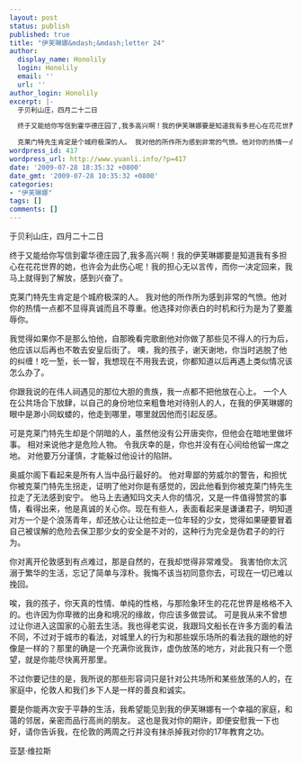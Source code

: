 ```yaml
---
layout: post
status: publish
published: true
title: "伊芙琳娜&mdash;&mdash;letter 24"
author:
  display_name: Honolily
  login: Honolily
  email: ''
  url: ''
author_login: Honolily
excerpt: |-
  于贝利山庄，四月二十二日

  终于又能给你写信到霍华德庄园了,我多高兴啊！我的伊芙琳娜要是知道我有多担心在花花世界的她，也许会为此伤心呢！我的担心无以言传，而你一决定回来，我马上就得到了解放，感到兴奋了。

  克莱门特先生肯定是个城府极深的人。 我对他的所作所为感到非常的气愤。他对你的热情一点都不显得真诚而且不尊重。他选择对你表白的时机和行为是为了要羞辱你。
wordpress_id: 417
wordpress_url: http://www.yuanli.info/?p=417
date: '2009-07-28 18:35:32 +0800'
date_gmt: '2009-07-28 10:35:32 +0800'
categories:
- "伊芙琳娜"
tags: []
comments: []
---
```

<p>于贝利山庄，四月二十二日</p>
<p>终于又能给你写信到霍华德庄园了,我多高兴啊！我的伊芙琳娜要是知道我有多担心在花花世界的她，也许会为此伤心呢！我的担心无以言传，而你一决定回来，我马上就得到了解放，感到兴奋了。</p>
<p>克莱门特先生肯定是个城府极深的人。 我对他的所作所为感到非常的气愤。他对你的热情一点都不显得真诚而且不尊重。他选择对你表白的时机和行为是为了要羞辱你。<a id="more"></a><a id="more-417"></a></p>
<p>我觉得如果你不是那么怕他，自那晚看完歌剧他对你做了那些见不得人的行为后，他应该以后再也不敢去安皇后街了。 噢，我的孩子，谢天谢地，你当时逃脱了他的纠缠！吃一堑，长一智，我想现在不用我去说，你都知道以后再遇上类似情况该怎么办了。</p>
<p>你跟我说的在伟人祠遇见的那位大胆的贵族，我一点都不把他放在心上。 一个人在公共场合下放肆，以自己的身份地位来粗鲁地对待别人的人，在我的伊芙琳娜的眼中是渺小同蚁蝼的，他走到哪里，哪里就因他而引起反感。</p>
<p>可是克莱门特先生却是个阴暗的人，虽然他没有公开唐突你，但他会在暗地里做坏事。 相对来说他才是危险人物。 令我庆幸的是，你也并没有在心间给他留一席之地。 对他要万分谨慎，才能躲过他设计的陷阱。</p>
<p>奥威尔阁下看起来是所有人当中品行最好的。 他对卑鄙的劳威尔的警告，和担忧你被克莱门特先生拐走，证明了他对你是有感觉的，因此他看到你被克莱门特先生拉走了无法感到安宁。 他马上去通知玛文夫人你的情况，又是一件值得赞赏的事情，看得出来，他是真诚的关心你。现在有些人，表面看起来是谦谦君子，明知道对方一个是个浪荡青年，却还放心让让他拉走一位年轻的少女，觉得如果硬要冒着自己被误解的危险去保卫那少女的安全是不对的，这种行为完全是伪君子的的行为。</p>
<p>你对离开伦敦感到有点难过，那是自然的，在我却觉得非常难受。 我害怕你太沉溺于繁华的生活，忘记了简单与淳朴。我悔不该当初同意你去，可现在一切已难以挽回。</p>
<p>唉，我的孩子，你天真的性情、单纯的性格，与那险象环生的花花世界是格格不入的。也许因为你卑微的出身和境况的缘故，你应该多做尝试。 可是我从来不曾想过让你进入这国家的心脏去生活。我也得老实说，我跟玛文船长在许多方面的看法不同，不过对于城市的看法，对城里人的行为和那些娱乐场所的看法我的跟他的好像是一样的？那里的确是一个充满你讹我诈，虚伪放荡的地方，对此我只有一个愿望，就是你能尽快离开那里。</p>
<p>不过你要记住的是，我所说的那些形容词只是针对公共场所和某些放荡的人的，在家庭中，伦敦人和我们乡下人是一样的善良和诚实。</p>
<p>要是你能再次安于平静的生活，我希望能见到我的伊芙琳娜有一个幸福的家庭，和蔼的邻居，亲密而品行高尚的朋友。 这也是我对你的期许，即便安慰我一下也好，请你告诉我，在伦敦的两周之行并没有抹杀掉我对你的17年教育之功。</p>
<p>亚瑟&middot;维拉斯</p>
